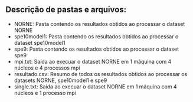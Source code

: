 

## Descrição de pastas e arquivos:

* NORNE: Pasta contendo os resultados obtidos ao processar o dataset NORNE
* spe10model1: Pasta contendo os resultados obtidos ao processar o dataset spe10model1
* spe9: Pasta contendo os resultados obtidos ao processar o dataset spe9
* mpi.txt: Saída ao execuar o dataset NORNE em 1 máquina com 4 núcleos e 4 processos mpi
* resultado.csv: Resumo de todos os resultados obtidos ao processar os datasets NORNE, spe10model1 e spe9
* single.txt: Saída ao execuar o dataset NORNE em 1 máquina com 4 núcleos e 1 processo mpi